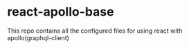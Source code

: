 # react-apollo-base

This repo contains all the configured files for using react with apollo(graphql-client)